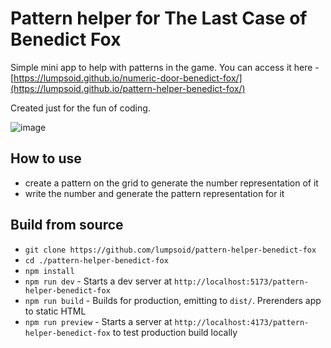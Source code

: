 # Pattern helper for The Last Case of Benedict Fox

Simple mini app to help with patterns in the game. You can access it here - [https://lumpsoid.github.io/numeric-door-benedict-fox/](https://lumpsoid.github.io/pattern-helper-benedict-fox/)

Created just for the fun of coding.

![image](https://github.com/lumpsoid/pattern-helper-benedict-fox/assets/79290581/9c13a535-da22-4f7e-a02d-72e0220d1508)


## How to use

- create a pattern on the grid to generate the number representation of it
- write the number and generate the pattern representation for it

## Build from source

- `git clone https://github.com/lumpsoid/pattern-helper-benedict-fox`
- `cd ./pattern-helper-benedict-fox`
- `npm install`
- `npm run dev` - Starts a dev server at `http://localhost:5173/pattern-helper-benedict-fox`
- `npm run build` - Builds for production, emitting to `dist/`. Prerenders app to static HTML
- `npm run preview` - Starts a server at `http://localhost:4173/pattern-helper-benedict-fox` to test production build locally

